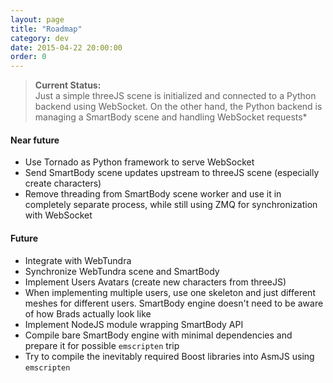 ```yaml
---
layout: page
title: "Roadmap"
category: dev
date: 2015-04-22 20:00:00
order: 0
---
```


> **Current Status:** <br/>
> Just a simple threeJS scene is initialized and connected to a Python backend using WebSocket. On the other hand, the Python backend is managing a SmartBody scene and handling WebSocket requests*


#### Near future

- Use Tornado as Python framework to serve WebSocket
- Send SmartBody scene updates upstream to threeJS scene (especially create characters)
- Remove threading from SmartBody scene worker and use it in completely separate process, while still using ZMQ for synchronization with WebSocket


#### Future

- Integrate with WebTundra
- Synchronize WebTundra scene and SmartBody
- Implement Users Avatars (create new characters from threeJS)
- When implementing multiple users, use one skeleton and just different meshes for different users. SmartBody engine doesn't need to be aware of how Brads actually look like
- Implement NodeJS module wrapping SmartBody API
- Compile bare SmartBody engine with minimal dependencies and prepare it for possible `emscripten` trip
- Try to compile the inevitably required Boost libraries into AsmJS using `emscripten`
